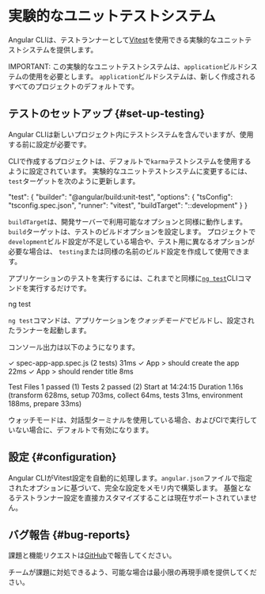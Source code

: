 # 実験的なユニットテストシステム

Angular CLIは、テストランナーとして[Vitest](https://vitest.dev/)を使用できる実験的なユニットテストシステムを提供します。

IMPORTANT: この実験的なユニットテストシステムは、`application`ビルドシステムの使用を必要とします。
`application`ビルドシステムは、新しく作成されるすべてのプロジェクトのデフォルトです。

## テストのセットアップ {#set-up-testing}

Angular CLIは新しいプロジェクト内にテストシステムを含んでいますが、使用する前に設定が必要です。

CLIで作成するプロジェクトは、デフォルトで`karma`テストシステムを使用するように設定されています。
実験的なユニットテストシステムに変更するには、`test`ターゲットを次のように更新します。

<docs-code language="json">
"test": {
  "builder": "@angular/build:unit-test",
  "options": {
    "tsConfig": "tsconfig.spec.json",
    "runner": "vitest",
    "buildTarget": "::development"
  }
}
</docs-code>

`buildTarget`は、開発サーバーで利用可能なオプションと同様に動作します。
`build`ターゲットは、テストのビルドオプションを設定します。
プロジェクトで`development`ビルド設定が不足している場合や、テスト用に異なるオプションが必要な場合は、
`testing`または同様の名前のビルド設定を作成して使用できます。

アプリケーションのテストを実行するには、これまでと同様に[`ng test`](cli/test)CLIコマンドを実行するだけです。

<docs-code language="shell">

ng test

</docs-code>

`ng test`コマンドは、アプリケーションを*ウォッチモード*でビルドし、設定されたランナーを起動します。

コンソール出力は以下のようになります。

<docs-code language="shell">
 ✓ spec-app-app.spec.js (2 tests) 31ms
   ✓ App > should create the app 22ms
   ✓ App > should render title 8ms

 Test Files  1 passed (1)
      Tests  2 passed (2)
   Start at  14:24:15
   Duration  1.16s (transform 628ms, setup 703ms, collect 64ms, tests 31ms, environment 188ms, prepare 33ms)
</docs-code>

ウォッチモードは、対話型ターミナルを使用している場合、およびCIで実行していない場合に、デフォルトで有効になります。

## 設定 {#configuration}

Angular CLIがVitest設定を自動的に処理します。`angular.json`ファイルで指定されたオプションに基づいて、完全な設定をメモリ内で構築します。
基盤となるテストランナー設定を直接カスタマイズすることは現在サポートされていません。

## バグ報告 {#bug-reports}

課題と機能リクエストは[GitHub](https://github.com/angular/angular-cli/issues)で報告してください。

チームが課題に対処できるよう、可能な場合は最小限の再現手順を提供してください。
